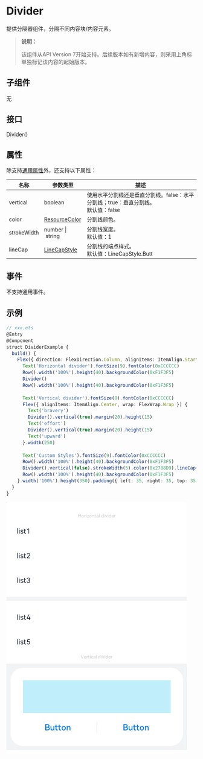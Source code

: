 # Divider

提供分隔器组件，分隔不同内容块/内容元素。

>  **说明：**
>
>  该组件从API Version 7开始支持。后续版本如有新增内容，则采用上角标单独标记该内容的起始版本。


## 子组件

无


## 接口

Divider()

## 属性

除支持[通用属性](ts-universal-attributes-size.md)外，还支持以下属性：

| 名称      | 参数类型         | 描述        |
| ----------- | ---------- | ------------------ |
| vertical    | boolean | 使用水平分割线还是垂直分割线。false：水平分割线；true：垂直分割线。<br/>默认值：false |
| color       | [ResourceColor](ts-types.md#resourcecolor) | 分割线颜色。 |
| strokeWidth | number&nbsp;\|&nbsp;string | 分割线宽度。<br/>默认值：1 |
| lineCap     | [LineCapStyle](ts-appendix-enums.md#linecapstyle) | 分割线的端点样式。<br/>默认值：LineCapStyle.Butt |


## 事件

不支持通用事件。


## 示例

```ts
// xxx.ets
@Entry
@Component
struct DividerExample {
  build() {
    Flex({ direction: FlexDirection.Column, alignItems: ItemAlign.Start, justifyContent: FlexAlign.SpaceBetween }) {
      Text('Horizontal divider').fontSize(9).fontColor(0xCCCCCC)
      Row().width('100%').height(40).backgroundColor(0xF1F3F5)
      Divider()
      Row().width('100%').height(40).backgroundColor(0xF1F3F5)

      Text('Vertical divider').fontSize(9).fontColor(0xCCCCCC)
      Flex({ alignItems: ItemAlign.Center, wrap: FlexWrap.Wrap }) {
        Text('bravery')
        Divider().vertical(true).margin(20).height(15)
        Text('effort')
        Divider().vertical(true).margin(20).height(15)
        Text('upward')
      }.width(250)

      Text('Custom Styles').fontSize(9).fontColor(0xCCCCCC)
      Row().width('100%').height(40).backgroundColor(0xF1F3F5)
      Divider().vertical(false).strokeWidth(5).color(0x2788D9).lineCap(LineCapStyle.Round)
      Row().width('100%').height(40).backgroundColor(0xF1F3F5)
    }.width('100%').height(350).padding({ left: 35, right: 35, top: 35 })
  }
}
```

![zh-cn_image_0000001174422926](figures/zh-cn_image_0000001174422926.png)
